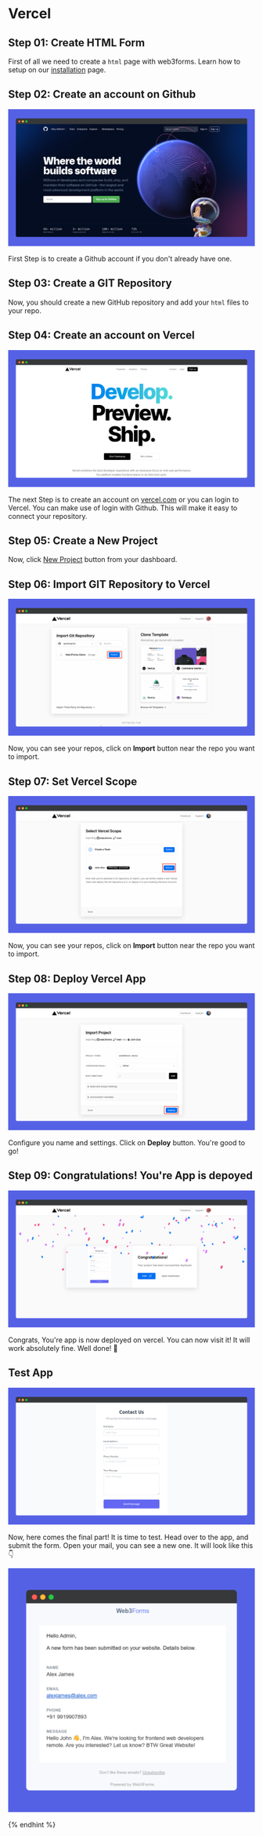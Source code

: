 # Vercel

## Step 01: Create HTML Form

First of all we need to create a `html` page with web3forms. Learn how to setup on our [installation](https://docs.web3forms.com/getting-started/installation) page.

## Step 02: Create an account on Github

![](./assets/github.png)

First Step is to create a Github account if you don't already have one.

## Step 03: Create a GIT Repository

Now, you should create a new GitHub repository and add your `html` files to your repo.

## Step 04: Create an account on Vercel

![](./assets/vercel.png)

The next Step is to create an account on [vercel.com](https://vercel.com/) or you can login to Vercel. You can make use of login with Github. This will make it easy to connect your repository.

## Step 05: Create a New Project

Now, click [New Project](https://vercel.com/new) button from your dashboard.

## Step 06: Import GIT Repository to Vercel

![](./assets/import-git-repo.png)

Now, you can see your repos, click on **Import** button near the repo you want to import.

## Step 07: Set Vercel Scope

![](./assets/vercel-scope.png)

Now, you can see your repos, click on **Import** button near the repo you want to import.

## Step 08: Deploy Vercel App

![](./assets/deploy-vercel.png)

Configure you name and settings. Click on **Deploy** button. You're good to go!

## Step 09: Congratulations! You're App is depoyed

![](./assets/congrats.png)

Congrats, You're app is now deployed on vercel. You can now visit it! It will work absolutely fine. Well done! 👏

## Test App

![](./assets/app-live.png)

Now, here comes the final part! It is time to test. Head over to the app, and submit the form. Open your mail, you can see a new one. It will look like this 👇

![](./assets/email.png)

{% endhint %}
